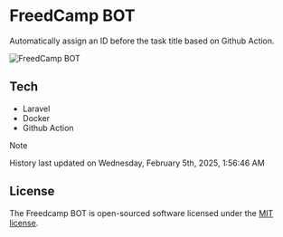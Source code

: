 # FreedCamp BOT

Automatically assign an ID before the task title based on Github Action.

![FreedCamp BOT](https://repository-images.githubusercontent.com/737932867/7d34798b-2680-471c-b089-a78a718d3d6a)

## Tech

- Laravel
- Docker
- Github Action

> [!NOTE]  
> History last updated on Wednesday, February 5th, 2025, 1:56:46 AM

## License

The Freedcamp BOT is open-sourced software licensed under the [MIT license](https://opensource.org/licenses/MIT).
